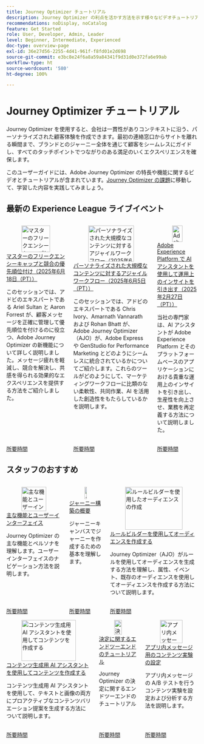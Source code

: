```yaml
---
title: Journey Optimizer チュートリアル
description: Journey Optimizer の利点を活かす方法を示す様々なビデオチュートリアルが用意されています。
recommendations: noDisplay, noCatalog
feature: Get Started
role: User, Developer, Admin, Leader
level: Beginner, Intermediate, Experienced
doc-type: overview-page
exl-id: 36e27d56-2255-4d41-961f-f8fd01e2d698
source-git-commit: e3bc8e24f6a8a59a84341f9d31d0e372fa6e99ab
workflow-type: ht
source-wordcount: '580'
ht-degree: 100%

---
```



# Journey Optimizer チュートリアル

Journey Optimizer を使用すると、会社は一貫性がありコンテキストに沿う、パーソナライズされた顧客体験を作成できます。最初の連絡窓口からサイトを離れる瞬間まで、ブランドとのジャーニー全体を通じて顧客をシームレスにガイドし、すべてのタッチポイントでつながりのある満足のいくエクスペリエンスを確保します。

このユーザーガイドには、Adobe Journey Optimizer の特長や機能に関するビデオとチュートリアルが含まれています。[Journey Optimizer の課題](https://experienceleague.adobe.com/ja/docs/journey-optimizer-learn/challenges/introduction-and-prerequisites)に移動して、学習した内容を実践してみましょう。

<div id="recs-overview-body-1"></div>
<div id="recs-overview-body-2"></div>
<div id="recs-overview-body-3"></div>
<div id="recs-overview-body-4"></div>
<div id="recs-overview-body-5"></div>
<div id="recs-overview-body-6"></div>



## 最新の Experience League ライブイベント

<!-- CARDS
* https://experienceleague.adobe.com/ja/docs/events/experience-league-live-recordings/episodes/exl-live-episode-07-31-25
    {title = Fueling Personalized Content in Journey Optimizer with AEM Content Fragments and Dynamic Media (July 31 2025)}
    {description = In this session, Jyothitha Chandran, Chris Ivory, and Kaitlin White showcased how Adobe Journey Optimizer (AJO) integrates seamlessly with Adobe Experience Manager (AEM) Sites Content Fragments and AEM Assets Dynamic Media to deliver scalable, real-time personalization across every channel.}
* https://experienceleague.adobe.com/ja/docs/events/experience-league-live-recordings/episodes/exl-live-episode-06-18-25
  {title = Master Frequency Capping & Conflict Prioritization (June 18, 2025)}
  {description = In this session, Adobe experts Ariel Sultan and Aaron Forrest dove into new features in Adobe Journey Optimizer to help you govern and prioritize customer messages with precision. They showed how to reduce messaging fatigue, resolve conflicts, and deliver impactful experiences that resonate. }
* https://experienceleague.adobe.com/ja/docs/events/experience-league-live-recordings/episodes/exl-live-episode-40-2024-10-24
     {title = Agile Workflows for Personalized Content at Scale (June 05, 2025)}
     {description = In this session, Adobe experts Chris Ivory, Amarnath Vannarath, and Rohan Bhatt showcase how Adobe Journey Optimizer (AJO) seamlessly integrates with Adobe Express and GenStudio for Performance Marketing. Learn how these tools bring unparalleled flexibility, collaboration, and AI-powered creativity to your marketing workflows.}
-->
<!-- START CARDS HTML - DO NOT MODIFY BY HAND -->
<div class="columns">
    <div class="column is-half-tablet is-half-desktop is-one-third-widescreen" aria-label="Master Frequency Capping & Conflict Prioritization (June 18, 2025)">
        <div class="card" style="height: 100%; display: flex; flex-direction: column; height: 100%;">
            <div class="card-image">
                <figure class="image x-is-16by9">
                    <a href="https://experienceleague.adobe.com/ja/docs/events/experience-league-live-recordings/episodes/exl-live-episode-06-18-25" title="マスターのフリークエンシーキャップと競合の優先順位付け（2025年6月18日（PT））" target="_blank" rel="referrer">
                        <img class="is-bordered-r-small" src="https://video.tv.adobe.com/v/3464052/?format=jpeg&nocache=1754352423711" alt="マスターのフリークエンシーキャップと競合の優先順位付け（2025年6月18日（PT））"
                             style="width: 100%; aspect-ratio: 16 / 9; object-fit: cover; overflow: hidden; display: block; margin: auto;">
                    </a>
                </figure>
            </div>
            <div class="card-content is-padded-small" style="display: flex; flex-direction: column; flex-grow: 1; justify-content: space-between;">
                <div class="top-card-content">
                    <p class="headline is-size-6 has-text-weight-bold">
                        <a href="https://experienceleague.adobe.com/ja/docs/events/experience-league-live-recordings/episodes/exl-live-episode-06-18-25" target="_blank" rel="referrer" title="マスターのフリークエンシーキャップと競合の優先順位付け（2025年6月18日（PT））">マスターのフリークエンシーキャップと競合の優先順位付け（2025年6月18日（PT））</a>
                    </p>
                    <p class="is-size-6">このセッションでは、アドビのエキスパートである Ariel Sultan と Aaron Forrest が、顧客メッセージを正確に管理して優先順位を付けるのに役立つ、Adobe Journey Optimizer の新機能について詳しく説明しました。メッセージ疲れを軽減し、競合を解決し、共感を得られる効果的なエクスペリエンスを提供する方法をご紹介しました。</p>
                </div>
                <a href="https://experienceleague.adobe.com/ja/docs/events/experience-league-live-recordings/episodes/exl-live-episode-06-18-25" target="_blank" rel="referrer" class="spectrum-Button spectrum-Button--outline spectrum-Button--primary spectrum-Button--sizeM" style="align-self: flex-start; margin-top: 1rem;">
                    <span class="spectrum-Button-label has-no-wrap has-text-weight-bold">所要時間</span>
                </a>
            </div>
        </div>
    </div>
    <div class="column is-half-tablet is-half-desktop is-one-third-widescreen" aria-label="Agile Workflows for Personalized Content at Scale (June 05, 2025)">
        <div class="card" style="height: 100%; display: flex; flex-direction: column; height: 100%;">
            <div class="card-image">
                <figure class="image x-is-16by9">
                    <a href="https://experienceleague.adobe.com/ja/docs/events/experience-league-live-recordings/episodes/exl-live-episode-40-2024-10-24" title="パーソナライズされた大規模なコンテンツに対するアジャイルワークフロー（2025年6月5日（PT））" target="_blank" rel="referrer">
                        <img class="is-bordered-r-small" src="https://video.tv.adobe.com/v/3436457?format=jpeg&nocache=1754352423672" alt="パーソナライズされた大規模なコンテンツに対するアジャイルワークフロー（2025年6月5日（PT））"
                             style="width: 100%; aspect-ratio: 16 / 9; object-fit: cover; overflow: hidden; display: block; margin: auto;">
                    </a>
                </figure>
            </div>
            <div class="card-content is-padded-small" style="display: flex; flex-direction: column; flex-grow: 1; justify-content: space-between;">
                <div class="top-card-content">
                    <p class="headline is-size-6 has-text-weight-bold">
                        <a href="https://experienceleague.adobe.com/ja/docs/events/experience-league-live-recordings/episodes/exl-live-episode-40-2024-10-24" target="_blank" rel="referrer" title="パーソナライズされた大規模なコンテンツに対するアジャイルワークフロー（2025年6月5日（PT））">パーソナライズされた大規模なコンテンツに対するアジャイルワークフロー（2025年6月5日（PT））</a>
                    </p>
                    <p class="is-size-6">このセッションでは、アドビのエキスパートである Chris Ivory、Amarnath Vannarath および Rohan Bhatt が、Adobe Journey Optimizer（AJO）が、Adobe Express や GenStudio for Performance Marketing とどのようにシームレスに統合されているかについてご紹介します。これらのツールがどのようにして、マーケティングワークフローに比類のない柔軟性、共同作業、AI を活用した創造性をもたらしているかを説明します。</p>
                </div>
                <a href="https://experienceleague.adobe.com/ja/docs/events/experience-league-live-recordings/episodes/exl-live-episode-40-2024-10-24" target="_blank" rel="referrer" class="spectrum-Button spectrum-Button--outline spectrum-Button--primary spectrum-Button--sizeM" style="align-self: flex-start; margin-top: 1rem;">
                    <span class="spectrum-Button-label has-no-wrap has-text-weight-bold">所要時間</span>
                </a>
            </div>
        </div>
    </div>
    <div class="column is-half-tablet is-half-desktop is-one-third-widescreen" aria-label="Unlocking operational insights with AI Assistant in Adobe Experience Platform (February 27, 2025)">
        <div class="card" style="height: 100%; display: flex; flex-direction: column; height: 100%;">
            <div class="card-image">
                <figure class="image x-is-16by9">
                    <a href="https://experienceleague.adobe.com/ja/docs/events/experience-league-live-recordings/episodes/exl-live-episode-02-27-25" title="Adobe Experience Platform で AI アシスタントを使用して運用上のインサイトを引き出す（2025年2月27日（PT））" target="_blank" rel="referrer">
                        <img class="is-bordered-r-small" src="https://video.tv.adobe.com/v/3448635/?format=jpeg&nocache=1754352423584" alt="Adobe Experience Platform で AI アシスタントを使用して運用上のインサイトを引き出す（2025年2月27日（PT））"
                             style="width: 100%; aspect-ratio: 16 / 9; object-fit: cover; overflow: hidden; display: block; margin: auto;">
                    </a>
                </figure>
            </div>
            <div class="card-content is-padded-small" style="display: flex; flex-direction: column; flex-grow: 1; justify-content: space-between;">
                <div class="top-card-content">
                    <p class="headline is-size-6 has-text-weight-bold">
                        <a href="https://experienceleague.adobe.com/ja/docs/events/experience-league-live-recordings/episodes/exl-live-episode-02-27-25" target="_blank" rel="referrer" title="Adobe Experience Platform で AI アシスタントを使用して運用上のインサイトを引き出す（2025年2月27日（PT））">Adobe Experience Platform で AI アシスタントを使用して運用上のインサイトを引き出す（2025年2月27日（PT））</a>
                    </p>
                    <p class="is-size-6">当社の専門家は、AI アシスタントが Adobe Experience Platform とそのプラットフォームベースのアプリケーションにおける貴重な運用上のインサイトを引き出し、生産性を向上させ、業務を再定義する方法について説明しました。</p>
                </div>
                <a href="https://experienceleague.adobe.com/ja/docs/events/experience-league-live-recordings/episodes/exl-live-episode-02-27-25" target="_blank" rel="referrer" class="spectrum-Button spectrum-Button--outline spectrum-Button--primary spectrum-Button--sizeM" style="align-self: flex-start; margin-top: 1rem;">
                    <span class="spectrum-Button-label has-no-wrap has-text-weight-bold">所要時間</span>
                </a>
            </div>
        </div>
    </div>
</div>
<!-- END CARDS HTML - DO NOT MODIFY BY HAND -->

<div id="staff-picks-section">

## スタッフのおすすめ

<!-- CARDS
* https://experienceleague.adobe.com/ja/docs/journey-optimizer-learn/tutorials/introduction-to-journey-optimizer/key-capabilities-and-user-interface
* https://experienceleague.adobe.com/ja/docs/journey-optimizer-learn/tutorials/create-journeys/introduction-to-building-a-journey
* https://experienceleague.adobe.com/ja/docs/journey-optimizer-learn/tutorials/profiles-audiences-subscriptions/create-audiences-using-the-rule-builder
-->
<!-- START CARDS HTML - DO NOT MODIFY BY HAND -->
<div class="columns">
    <div class="column is-half-tablet is-half-desktop is-one-third-widescreen" aria-label="Key capabilities and the user interface">
        <div class="card" style="height: 100%; display: flex; flex-direction: column; height: 100%;">
            <div class="card-image">
                <figure class="image x-is-16by9">
                    <a href="https://experienceleague.adobe.com/ja/docs/journey-optimizer-learn/tutorials/introduction-to-journey-optimizer/key-capabilities-and-user-interface" title="主な機能とユーザーインターフェイス" target="_blank" rel="referrer">
                        <img class="is-bordered-r-small" src="https://video.tv.adobe.com/v/3424995?format=jpeg&nocache=1754352424467" alt="主な機能とユーザーインターフェイス"
                             style="width: 100%; aspect-ratio: 16 / 9; object-fit: cover; overflow: hidden; display: block; margin: auto;">
                    </a>
                </figure>
            </div>
            <div class="card-content is-padded-small" style="display: flex; flex-direction: column; flex-grow: 1; justify-content: space-between;">
                <div class="top-card-content">
                    <p class="headline is-size-6 has-text-weight-bold">
                        <a href="https://experienceleague.adobe.com/ja/docs/journey-optimizer-learn/tutorials/introduction-to-journey-optimizer/key-capabilities-and-user-interface" target="_blank" rel="referrer" title="主な機能とユーザーインターフェイス">主な機能とユーザーインターフェイス</a>
                    </p>
                    <p class="is-size-6">Journey Optimizer の主な機能とペルソナを理解します。ユーザーインターフェイスのナビゲーション方法を説明します。</p>
                </div>
                <a href="https://experienceleague.adobe.com/ja/docs/journey-optimizer-learn/tutorials/introduction-to-journey-optimizer/key-capabilities-and-user-interface" target="_blank" rel="referrer" class="spectrum-Button spectrum-Button--outline spectrum-Button--primary spectrum-Button--sizeM" style="align-self: flex-start; margin-top: 1rem;">
                    <span class="spectrum-Button-label has-no-wrap has-text-weight-bold">所要時間</span>
                </a>
            </div>
        </div>
    </div>
    <div class="column is-half-tablet is-half-desktop is-one-third-widescreen" aria-label="Introduction to building a journey">
        <div class="card" style="height: 100%; display: flex; flex-direction: column; height: 100%;">
            <div class="card-image">
                <figure class="image x-is-16by9">
                    <a href="https://experienceleague.adobe.com/ja/docs/journey-optimizer-learn/tutorials/create-journeys/introduction-to-building-a-journey" title="ジャーニー構築の概要" target="_blank" rel="referrer">
                        <img class="is-bordered-r-small" src="https://video.tv.adobe.com/v/3424996?format=jpeg&nocache=1754352424452" alt="ジャーニー構築の概要"
                             style="width: 100%; aspect-ratio: 16 / 9; object-fit: cover; overflow: hidden; display: block; margin: auto;">
                    </a>
                </figure>
            </div>
            <div class="card-content is-padded-small" style="display: flex; flex-direction: column; flex-grow: 1; justify-content: space-between;">
                <div class="top-card-content">
                    <p class="headline is-size-6 has-text-weight-bold">
                        <a href="https://experienceleague.adobe.com/ja/docs/journey-optimizer-learn/tutorials/create-journeys/introduction-to-building-a-journey" target="_blank" rel="referrer" title="ジャーニー構築の概要">ジャーニー構築の概要</a>
                    </p>
                    <p class="is-size-6">ジャーニーキャンバスでジャーニーを作成するための基本を理解します。</p>
                </div>
                <a href="https://experienceleague.adobe.com/ja/docs/journey-optimizer-learn/tutorials/create-journeys/introduction-to-building-a-journey" target="_blank" rel="referrer" class="spectrum-Button spectrum-Button--outline spectrum-Button--primary spectrum-Button--sizeM" style="align-self: flex-start; margin-top: 1rem;">
                    <span class="spectrum-Button-label has-no-wrap has-text-weight-bold">所要時間</span>
                </a>
            </div>
        </div>
    </div>
    <div class="column is-half-tablet is-half-desktop is-one-third-widescreen" aria-label="Create an audience using the rule builder">
        <div class="card" style="height: 100%; display: flex; flex-direction: column; height: 100%;">
            <div class="card-image">
                <figure class="image x-is-16by9">
                    <a href="https://experienceleague.adobe.com/ja/docs/journey-optimizer-learn/tutorials/profiles-audiences-subscriptions/create-audiences-using-the-rule-builder" title="ルールビルダーを使用したオーディエンスの作成" target="_blank" rel="referrer">
                        <img class="is-bordered-r-small" src="https://video.tv.adobe.com/v/3425020?format=jpeg&nocache=1754352424460" alt="ルールビルダーを使用したオーディエンスの作成"
                             style="width: 100%; aspect-ratio: 16 / 9; object-fit: cover; overflow: hidden; display: block; margin: auto;">
                    </a>
                </figure>
            </div>
            <div class="card-content is-padded-small" style="display: flex; flex-direction: column; flex-grow: 1; justify-content: space-between;">
                <div class="top-card-content">
                    <p class="headline is-size-6 has-text-weight-bold">
                        <a href="https://experienceleague.adobe.com/ja/docs/journey-optimizer-learn/tutorials/profiles-audiences-subscriptions/create-audiences-using-the-rule-builder" target="_blank" rel="referrer" title="ルールビルダーを使用したオーディエンスの作成">ルールビルダーを使用してオーディエンスを作成する</a>
                    </p>
                    <p class="is-size-6">Journey Optimizer（AJO）がルールを使用してオーディエンスを生成する方法を理解し、属性、イベント、既存のオーディエンスを使用してオーディエンスを作成する方法について説明します。</p>
                </div>
                <a href="https://experienceleague.adobe.com/ja/docs/journey-optimizer-learn/tutorials/profiles-audiences-subscriptions/create-audiences-using-the-rule-builder" target="_blank" rel="referrer" class="spectrum-Button spectrum-Button--outline spectrum-Button--primary spectrum-Button--sizeM" style="align-self: flex-start; margin-top: 1rem;">
                    <span class="spectrum-Button-label has-no-wrap has-text-weight-bold">所要時間</span>
                </a>
            </div>
        </div>
    </div>
</div>
<!-- END CARDS HTML - DO NOT MODIFY BY HAND -->

<!-- CARDS
* https://experienceleague.adobe.com/ja/docs/journey-optimizer-learn/tutorials/content-management/ai-assistant/create-content-using-ai-assistant-for-content-generation
* https://experienceleague.adobe.com/ja/docs/journey-optimizer-learn/tutorials/decision-capabilities/decisioning/decisioning-end-to-end
* https://experienceleague.adobe.com/ja/docs/journey-optimizer-learn/tutorials/channels/in-app-channel/content-experiments-for-in-app-messages
-->
<!-- START CARDS HTML - DO NOT MODIFY BY HAND -->
<div class="columns">
    <div class="column is-half-tablet is-half-desktop is-one-third-widescreen" aria-label="Create content using AI Assistant for content generation">
        <div class="card" style="height: 100%; display: flex; flex-direction: column; height: 100%;">
            <div class="card-image">
                <figure class="image x-is-16by9">
                    <a href="https://experienceleague.adobe.com/ja/docs/journey-optimizer-learn/tutorials/content-management/ai-assistant/create-content-using-ai-assistant-for-content-generation" title="コンテンツ生成用 AI アシスタントを使用してコンテンツを作成する" target="_blank" rel="referrer">
                        <img class="is-bordered-r-small" src="https://video.tv.adobe.com/v/3434635/?format=jpeg&nocache=1750720619194" alt="コンテンツ生成用 AI アシスタントを使用してコンテンツを作成する"
                             style="width: 100%; aspect-ratio: 16 / 9; object-fit: cover; overflow: hidden; display: block; margin: auto;">
                    </a>
                </figure>
            </div>
            <div class="card-content is-padded-small" style="display: flex; flex-direction: column; flex-grow: 1; justify-content: space-between;">
                <div class="top-card-content">
                    <p class="headline is-size-6 has-text-weight-bold">
                        <a href="https://experienceleague.adobe.com/ja/docs/journey-optimizer-learn/tutorials/content-management/ai-assistant/create-content-using-ai-assistant-for-content-generation" target="_blank" rel="referrer" title="コンテンツ生成用 AI アシスタントを使用してコンテンツを作成する">コンテンツ生成用 AI アシスタントを使用してコンテンツを作成する</a>
                    </p>
                    <p class="is-size-6">コンテンツ生成用 AI アシスタントを使用して、テキストと画像の両方にプロアクティブなコンテンツバリエーション提案を生成する方法について説明します。</p>
                </div>
                <a href="https://experienceleague.adobe.com/ja/docs/journey-optimizer-learn/tutorials/content-management/ai-assistant/create-content-using-ai-assistant-for-content-generation" target="_blank" rel="referrer" class="spectrum-Button spectrum-Button--outline spectrum-Button--primary spectrum-Button--sizeM" style="align-self: flex-start; margin-top: 1rem;">
                    <span class="spectrum-Button-label has-no-wrap has-text-weight-bold">所要時間</span>
                </a>
            </div>
        </div>
    </div>
    <div class="column is-half-tablet is-half-desktop is-one-third-widescreen" aria-label="Decisioning end-to-end walkthrough">
        <div class="card" style="height: 100%; display: flex; flex-direction: column; height: 100%;">
            <div class="card-image">
                <figure class="image x-is-16by9">
                    <a href="https://experienceleague.adobe.com/ja/docs/journey-optimizer-learn/tutorials/decision-capabilities/decisioning/decisioning-end-to-end" title="決定に関するエンドツーエンドのチュートリアル" target="_blank" rel="referrer">
                        <img class="is-bordered-r-small" src="https://video.tv.adobe.com/v/3451100/?format=jpeg&nocache=1754352425190" alt="決定に関するエンドツーエンドのチュートリアル"
                             style="width: 100%; aspect-ratio: 16 / 9; object-fit: cover; overflow: hidden; display: block; margin: auto;">
                    </a>
                </figure>
            </div>
            <div class="card-content is-padded-small" style="display: flex; flex-direction: column; flex-grow: 1; justify-content: space-between;">
                <div class="top-card-content">
                    <p class="headline is-size-6 has-text-weight-bold">
                        <a href="https://experienceleague.adobe.com/ja/docs/journey-optimizer-learn/tutorials/decision-capabilities/decisioning/decisioning-end-to-end" target="_blank" rel="referrer" title="決定に関するエンドツーエンドのチュートリアル">決定に関するエンドツーエンドのチュートリアル</a>
                    </p>
                    <p class="is-size-6">Journey Optimizer の決定に関するエンドツーエンドのチュートリアル</p>
                </div>
                <a href="https://experienceleague.adobe.com/ja/docs/journey-optimizer-learn/tutorials/decision-capabilities/decisioning/decisioning-end-to-end" target="_blank" rel="referrer" class="spectrum-Button spectrum-Button--outline spectrum-Button--primary spectrum-Button--sizeM" style="align-self: flex-start; margin-top: 1rem;">
                    <span class="spectrum-Button-label has-no-wrap has-text-weight-bold">所要時間</span>
                </a>
            </div>
        </div>
    </div>
    <div class="column is-half-tablet is-half-desktop is-one-third-widescreen" aria-label="Configure content experiments for in-app messages">
        <div class="card" style="height: 100%; display: flex; flex-direction: column; height: 100%;">
            <div class="card-image">
                <figure class="image x-is-16by9">
                    <a href="https://experienceleague.adobe.com/ja/docs/journey-optimizer-learn/tutorials/channels/in-app-channel/content-experiments-for-in-app-messages" title="アプリ内メッセージ用のコンテンツ実験の設定" target="_blank" rel="referrer">
                        <img class="is-bordered-r-small" src="https://video.tv.adobe.com/v/3419898/?format=jpeg&nocache=1754352425182" alt="アプリ内メッセージ用のコンテンツ実験の設定"
                             style="width: 100%; aspect-ratio: 16 / 9; object-fit: cover; overflow: hidden; display: block; margin: auto;">
                    </a>
                </figure>
            </div>
            <div class="card-content is-padded-small" style="display: flex; flex-direction: column; flex-grow: 1; justify-content: space-between;">
                <div class="top-card-content">
                    <p class="headline is-size-6 has-text-weight-bold">
                        <a href="https://experienceleague.adobe.com/ja/docs/journey-optimizer-learn/tutorials/channels/in-app-channel/content-experiments-for-in-app-messages" target="_blank" rel="referrer" title="アプリ内メッセージ用のコンテンツ実験の設定">アプリ内メッセージ用のコンテンツ実験の設定</a>
                    </p>
                    <p class="is-size-6">アプリ内メッセージの A/B テストを行うコンテンツ実験を設定および分析する方法を説明します。</p>
                </div>
                <a href="https://experienceleague.adobe.com/ja/docs/journey-optimizer-learn/tutorials/channels/in-app-channel/content-experiments-for-in-app-messages" target="_blank" rel="referrer" class="spectrum-Button spectrum-Button--outline spectrum-Button--primary spectrum-Button--sizeM" style="align-self: flex-start; margin-top: 1rem;">
                    <span class="spectrum-Button-label has-no-wrap has-text-weight-bold">所要時間</span>
                </a>
            </div>
        </div>
    </div>
</div>
<!-- END CARDS HTML - DO NOT MODIFY BY HAND -->
